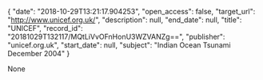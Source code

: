 {
  "date": "2018-10-29T13:21:17.904253", 
  "open_access": false, 
  "target_url": "http://www.unicef.org.uk/", 
  "description": null, 
  "end_date": null, 
  "title": "UNICEF", 
  "record_id": "20181029T132117/MQtLiVvOFnHonU3WZVANZg==", 
  "publisher": "unicef.org.uk", 
  "start_date": null, 
  "subject": "Indian Ocean Tsunami December 2004"
}

None